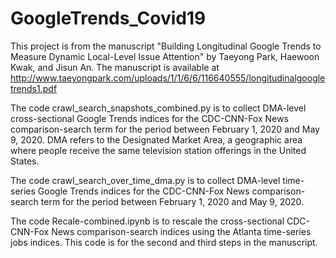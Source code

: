 # GoogleTrends_Covid19

This project is from the manuscript "Building Longitudinal Google Trends to Measure Dynamic Local-Level Issue Attention" by Taeyong Park, Haewoon Kwak, and Jisun An. The manuscript is available at http://www.taeyongpark.com/uploads/1/1/6/6/116640555/longitudinalgoogletrends1.pdf 

The code crawl_search_snapshots_combined.py is to collect DMA-level cross-sectional Google Trends indices for the CDC-CNN-Fox News comparison-search term for the period between February 1, 2020 and May 9, 2020. DMA refers to the Designated Market Area, a geographic area where people receive the same television station offerings in the United States.

The code crawl_search_over_time_dma.py is to collect DMA-level time-series Google Trends indices for the CDC-CNN-Fox News comparison-search term for the period between February 1, 2020 and May 9, 2020.

The code Recale-combined.ipynb is to rescale the cross-sectional CDC-CNN-Fox News comparison-search indices using the Atlanta time-series jobs indices. This code is for the second and third steps in the manuscript.
